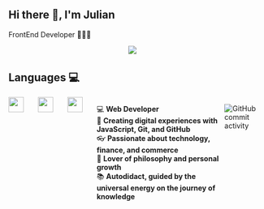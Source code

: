 ## Hi there 👋, I'm Julian

FrontEnd Developer 👨🏻‍💻

<div align='center'>
  <a href="https://www.linkedin.com/in/julian-avila-247a09261/" target="_blank"><img src="https://img.shields.io/badge/linkedin-%230077B5.svg?&style=for-the-badge&logo=linkedin&logoColor=white" /></a>&nbsp;&nbsp;&nbsp;&nbsp;
</div>

## Languages 💻



<div style="display: flex; gap: 10px;">
  <img style='height: 30px;' src="https://img.shields.io/badge/html5%20-%23e34f26.svg?&style=for-the-badge&logo=html5&logoColor=white"/>&nbsp;&nbsp;
  <img style='height: 30px;' src="https://img.shields.io/badge/css3%20-%231572B6.svg?&style=for-the-badge&logo=css3&logoColor=white" />&nbsp;&nbsp;
  <img style='height: 30px;' src="https://img.shields.io/badge/JavaScript-323330?style=for-the-badge&logo=javascript&logoColor=F7DF1E" />&nbsp;&nbsp;

:computer: **Web Developer**  
:pencil: **Creating digital experiences with JavaScript, Git, and GitHub**  
:eyeglasses: **Passionate about technology, finance, and commerce**  
:thought_balloon: **Lover of philosophy and personal growth**  
:books: **Autodidact, guided by the universal energy on the journey of knowledge**  


![GitHub commit activity](https://img.shields.io/github/commit-activity/m/julianpedrazajf/julianpedrazajf)

